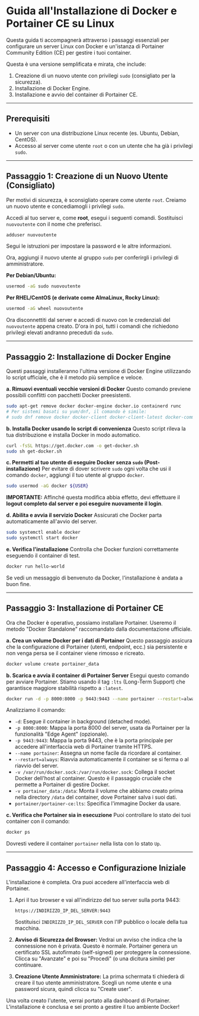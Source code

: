 # Guida all'Installazione di Docker e Portainer CE su Linux

Questa guida ti accompagnerà attraverso i passaggi essenziali per configurare un server Linux con Docker e un'istanza di Portainer Community Edition (CE) per gestire i tuoi container.

Questa è una versione semplificata e mirata, che include:
1.  Creazione di un nuovo utente con privilegi `sudo` (consigliato per la sicurezza).
2.  Installazione di Docker Engine.
3.  Installazione e avvio del container di Portainer CE.

---

## Prerequisiti

* Un server con una distribuzione Linux recente (es. Ubuntu, Debian, CentOS).
* Accesso al server come utente `root` o con un utente che ha già i privilegi `sudo`.

---

## Passaggio 1: Creazione di un Nuovo Utente (Consigliato)

Per motivi di sicurezza, è sconsigliato operare come utente `root`. Creiamo un nuovo utente e concediamogli i privilegi `sudo`.

Accedi al tuo server e, come **root**, esegui i seguenti comandi. Sostituisci `nuovoutente` con il nome che preferisci.

```bash
adduser nuovoutente
```
Segui le istruzioni per impostare la password e le altre informazioni.

Ora, aggiungi il nuovo utente al gruppo `sudo` per conferirgli i privilegi di amministratore.

**Per Debian/Ubuntu:**
```bash
usermod -aG sudo nuovoutente
```

**Per RHEL/CentOS (e derivate come AlmaLinux, Rocky Linux):**
```bash
usermod -aG wheel nuovoutente
```

Ora disconnettiti dal server e accedi di nuovo con le credenziali del `nuovoutente` appena creato. D'ora in poi, tutti i comandi che richiedono privilegi elevati andranno preceduti da `sudo`.

---

## Passaggio 2: Installazione di Docker Engine

Questi passaggi installeranno l'ultima versione di Docker Engine utilizzando lo script ufficiale, che è il metodo più semplice e veloce.

**a. Rimuovi eventuali vecchie versioni di Docker**
Questo comando previene possibili conflitti con pacchetti Docker preesistenti.

```bash
sudo apt-get remove docker docker-engine docker.io containerd runc
# Per sistemi basati su yum/dnf, il comando è simile:
# sudo dnf remove docker docker-client docker-client-latest docker-common docker-latest docker-latest-logrotate docker-logrotate docker-engine
```

**b. Installa Docker usando lo script di convenienza**
Questo script rileva la tua distribuzione e installa Docker in modo automatico.

```bash
curl -fsSL https://get.docker.com -o get-docker.sh
sudo sh get-docker.sh
```

**c. Permetti al tuo utente di eseguire Docker senza `sudo` (Post-installazione)**
Per evitare di dover scrivere `sudo` ogni volta che usi il comando `docker`, aggiungi il tuo utente al gruppo `docker`.

```bash
sudo usermod -aG docker ${USER}
```
**IMPORTANTE:** Affinché questa modifica abbia effetto, devi effettuare il **logout completo dal server e poi eseguire nuovamente il login**.

**d. Abilita e avvia il servizio Docker**
Assicurati che Docker parta automaticamente all'avvio del server.

```bash
sudo systemctl enable docker
sudo systemctl start docker
```

**e. Verifica l'installazione**
Controlla che Docker funzioni correttamente eseguendo il container di test.

```bash
docker run hello-world
```
Se vedi un messaggio di benvenuto da Docker, l'installazione è andata a buon fine.

---

## Passaggio 3: Installazione di Portainer CE

Ora che Docker è operativo, possiamo installare Portainer. Useremo il metodo "Docker Standalone" raccomandato dalla documentazione ufficiale.

**a. Crea un volume Docker per i dati di Portainer**
Questo passaggio assicura che la configurazione di Portainer (utenti, endpoint, ecc.) sia persistente e non venga persa se il container viene rimosso e ricreato.

```bash
docker volume create portainer_data
```

**b. Scarica e avvia il container di Portainer Server**
Esegui questo comando per avviare Portainer. Stiamo usando il tag `:lts` (Long-Term Support) che garantisce maggiore stabilità rispetto a `:latest`.

```bash
docker run -d -p 8000:8000 -p 9443:9443 --name portainer --restart=always -v /var/run/docker.sock:/var/run/docker.sock -v portainer_data:/data portainer/portainer-ce:lts
```

Analizziamo il comando:
* `-d`: Esegue il container in background (detached mode).
* `-p 8000:8000`: Mappa la porta 8000 del server, usata da Portainer per la funzionalità "Edge Agent" (opzionale).
* `-p 9443:9443`: Mappa la porta 9443, che è la porta principale per accedere all'interfaccia web di Portainer tramite HTTPS.
* `--name portainer`: Assegna un nome facile da ricordare al container.
* `--restart=always`: Riavvia automaticamente il container se si ferma o al riavvio del server.
* `-v /var/run/docker.sock:/var/run/docker.sock`: Collega il socket Docker dell'host al container. Questo è il passaggio cruciale che permette a Portainer di gestire Docker.
* `-v portainer_data:/data`: Monta il volume che abbiamo creato prima nella directory `/data` del container, dove Portainer salva i suoi dati.
* `portainer/portainer-ce:lts`: Specifica l'immagine Docker da usare.

**c. Verifica che Portainer sia in esecuzione**
Puoi controllare lo stato dei tuoi container con il comando:

```bash
docker ps
```
Dovresti vedere il container `portainer` nella lista con lo stato `Up`.

---

## Passaggio 4: Accesso e Configurazione Iniziale

L'installazione è completa. Ora puoi accedere all'interfaccia web di Portainer.

1.  Apri il tuo browser e vai all'indirizzo del tuo server sulla porta 9443:
    ```
    https://INDIRIZZO_IP_DEL_SERVER:9443
    ```
    Sostituisci `INDIRIZZO_IP_DEL_SERVER` con l'IP pubblico o locale della tua macchina.

2.  **Avviso di Sicurezza del Browser:** Vedrai un avviso che indica che la connessione non è privata. Questo è normale. Portainer genera un certificato SSL autofirmato (self-signed) per proteggere la connessione. Clicca su "Avanzate" e poi su "Procedi" (o una dicitura simile) per continuare.

3.  **Creazione Utente Amministratore:** La prima schermata ti chiederà di creare il tuo utente amministratore. Scegli un nome utente e una password sicura, quindi clicca su "Create user".

Una volta creato l'utente, verrai portato alla dashboard di Portainer. L'installazione è conclusa e sei pronto a gestire il tuo ambiente Docker!